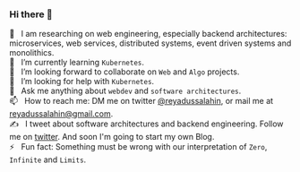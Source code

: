 ### Hi there 👋
🔭 &nbsp; I am researching on web engineering, especially backend architectures: microservices, web services, distributed systems, event driven systems and monolithics.  
🌱 &nbsp; I’m currently learning `Kubernetes`.  
👯 &nbsp; I’m looking forward to collaborate on `Web` and `Algo` projects.  
🤔 &nbsp; I’m looking for help with `Kubernetes`.  
💬 &nbsp; Ask me anything about `webdev` and `software architectures`.  
📫 &nbsp; How to reach me: DM me on twitter [@reyadussalahin](https://twitter.com/reyadussalahin), or mail me at [reyadussalahin@gmail.com](mailto:reyadussalahin@gmail.com).  
✍️ &nbsp; I tweet about software architectures and backend engineering. Follow me on [twitter](https://twitter.com/reyadussalahin). And soon I'm going to start my own Blog.  
⚡ &nbsp; Fun fact: Something must be wrong with our interpretation of `Zero`, `Infinite` and `Limits`.  
<!-- - 😄 Pronouns: ... -->

<!--
**reyadussalahin/reyadussalahin** is a ✨ _special_ ✨ repository because its `README.md` (this file) appears on your GitHub profile.

Here are some ideas to get you started:

- 🔭 I’m currently working on ...
- 🌱 I’m currently learning ...
- 👯 I’m looking to collaborate on ...
- 🤔 I’m looking for help with ...
- 💬 Ask me about ...
- 📫 How to reach me: ...
- 😄 Pronouns: ...
- ⚡ Fun fact: ...
-->

<!--
<div style="display: flex; justify-content: space-around;">
    <a href="https://github.com/reyadussalahin" style="padding: 0 3px;">
        <img alt="Reyad's Github stats" src="https://github-readme-stats.vercel.app/api?username=reyadussalahin&count_private=true&show_icons=true">
    </a>
    <a href="https://github.com/reyadussalahin" style="padding: 0 3px;">
        <img alt="Reyad's Github top langs" src="https://github-readme-stats.vercel.app/api/top-langs/?username=reyadussalahin&exclude_repo=kuhu&layout=compact">
    </a>
</div>

 -->
<!-- [![Reyad's GitHub stats](https://github-readme-stats.vercel.app/api?username=reyadussalahin&count_private=true&show_icons=true&theme=dark)](https://github.com/reyadussalahin)

[![Reyad's Github Top Langs](https://github-readme-stats.vercel.app/api/top-langs/?username=reyadussalahin&exclude_repo=kuhu&layout=compact)](https://github.com/reyadussalahin) -->
